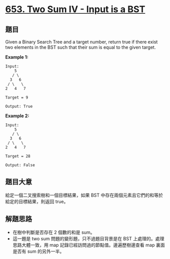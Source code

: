 # [653. Two Sum IV - Input is a BST](https://leetcode.com/problems/two-sum-iv-input-is-a-bst/)

## 題目

Given a Binary Search Tree and a target number, return true if there exist two elements in the BST such that their sum is equal to the given target.

**Example 1:**

    Input: 
        5
       / \
      3   6
     / \   \
    2   4   7
    
    Target = 9
    
    Output: True

**Example 2:**

    Input: 
        5
       / \
      3   6
     / \   \
    2   4   7
    
    Target = 28
    
    Output: False


## 題目大意

給定一個二叉搜索樹和一個目標結果，如果 BST 中存在兩個元素且它們的和等於給定的目標結果，則返回 true。

## 解題思路


- 在樹中判斷是否存在 2 個數的和是 sum。
- 這一題是 two sum 問題的變形題，只不過題目背景是在 BST 上處理的。處理思路大體一致，用 map 記錄已經訪問過的節點值。邊遍歷樹邊查看 map 裏面是否有 sum 的另外一半。
